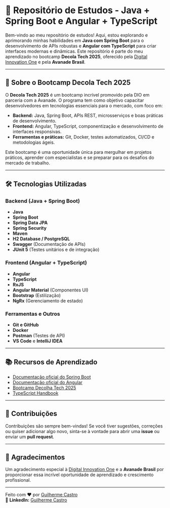 # 🚀 Repositório de Estudos - Java + Spring Boot e Angular + TypeScript

Bem-vindo ao meu repositório de estudos! Aqui, estou explorando e aprimorando minhas habilidades em **Java com Spring Boot** para o desenvolvimento de APIs robustas e **Angular com TypeScript** para criar interfaces modernas e dinâmicas. Este repositório é parte do meu aprendizado no bootcamp **Decola Tech 2025**, oferecido pela [Digital Innovation One](https://www.dio.me) e pela **Avanade Brasil**.

---

## 📌 Sobre o Bootcamp Decola Tech 2025

O **Decola Tech 2025** é um bootcamp incrível promovido pela DIO em parceria com a Avanade. O programa tem como objetivo capacitar desenvolvedores em tecnologias essenciais para o mercado, com foco em:

- **Backend:** Java, Spring Boot, APIs REST, microsserviços e boas práticas de desenvolvimento.
- **Frontend:** Angular, TypeScript, componentização e desenvolvimento de interfaces responsivas.
- **Ferramentas e práticas:** Git, Docker, testes automatizados, CI/CD e metodologias ágeis.

Este bootcamp é uma oportunidade única para mergulhar em projetos práticos, aprender com especialistas e se preparar para os desafios do mercado de trabalho.

---

## 🛠 Tecnologias Utilizadas

### Backend (Java + Spring Boot)
- **Java**
- **Spring Boot**
- **Spring Data JPA**
- **Spring Security**
- **Maven**
- **H2 Database / PostgreSQL**
- **Swagger** (Documentação de APIs)
- **JUnit 5** (Testes unitários e de integração)

### Frontend (Angular + TypeScript)
- **Angular**
- **TypeScript**
- **RxJS**
- **Angular Material** (Componentes UI)
- **Bootstrap** (Estilização)
- **NgRx** (Gerenciamento de estado)

### Ferramentas e Outros
- **Git e GitHub**
- **Docker**
- **Postman** (Testes de API)
- **VS Code** e **IntelliJ IDEA**

---

## 📚 Recursos de Aprendizado

- [Documentação oficial do Spring Boot](https://spring.io/projects/spring-boot)
- [Documentação oficial do Angular](https://angular.io/docs)
- [Bootcamp Decolha Tech 2025](https://www.dio.me/bootcamp/decola-tech-2025)
- [TypeScript Handbook](https://www.typescriptlang.org/docs/)

---

## 🤝 Contribuições

Contribuições são sempre bem-vindas! Se você tiver sugestões, correções ou quiser adicionar algo novo, sinta-se à vontade para abrir uma **issue** ou enviar um **pull request**.

---

## 🌟 Agradecimentos

Um agradecimento especial à [Digital Innovation One](https://www.dio.me) e a **Avanade Brasil** por proporcionar essa incrível oportunidade de aprendizado e crescimento profissional.

---

Feito com ❤️ por [Guilherme Castro](https://github.com/cguiama)  
🔗 **LinkedIn:** [Guilherme Castro](https://www.linkedin.com/in/cguiama)
